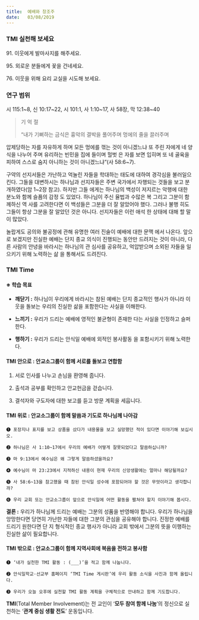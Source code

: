 ```yaml
---
title:  예배와 창조주
date:   03/08/2019
---
```


### TMI 실천해 보세요
91\. 이웃에게 발마사지를 해주세요.

95\. 외로운 분들에게 꽃을 건네세요.

76\. 이웃을 위해 요리 교실을 시도해 보세요.

### 연구 범위
시 115:1~8, 신 10:17~22, 시 101:1, 사 1:10~17, 사 58장, 막 12:38~40

> <p>기 억 절</p>
> “내가 기뻐하는 금식은 흉악의 결박을 풀어주며 멍에의 줄을 끌러주며
  압제당하는 자를 자유하게 하며 모든 멍에를 꺾는 것이 아니겠느냐 또
  주린 자에게 네 양식을 나누어 주며 유리하는 빈민을 집에 들이며 헐벗
  은 자를 보면 입히며 또 네 골육을 피하여 스스로 숨지 아니하는 것이
  아니겠느냐”(사 58:6~7).

구약의 선지서들은 가난하고 억눌린 자들을 학대하는 태도에 대하여
경각심을 불러일으킨다. 그들을 대변하시는 하나님과 선지자들은 주변
국가에서 자행되는 것들을 보고 분개하였다(암 1~2장 참고). 하지만 그들
에게는 하나님의 백성이 저지르는 악행에 대한 분노와 함께 슬픔의 감정
도 있었다. 하나님이 주신 율법과 수많은 복 그리고 그분이 함께하신 역
사를 고려한다면 이 백성들은 그분을 더 잘 알았어야 했다. 그러나 불행
히도 그들이 항상 그분을 잘 알았던 것은 아니다. 선지자들은 이런 애석
한 상태에 대해 할 말이 많았다.

놀랍게도 공의와 불공정에 관해 유명한 여러 진술이 예배에 대한 문맥
에서 나온다. 앞으로 보겠지만 진실한 예배는 단지 종교 의식이 진행되는
동안만 드려지는 것이 아니라, 다른 사람의 안녕을 바라시는 하나님의 관
심사를 공유하고, 억압받으며 소외된 자들을 일으키기 위해 노력하는 삶
을 통해서도 드려진다.

### TMI Time

#### ※ 학습 목표

- **깨닫기 :** 하나님이 우리에게 바라시는 참된 예배는 단지
종교적인 행사가 아니라 이웃을 돌보는 우리의
진실한 삶을 포함한다는 사실을 이해한다.

- **느끼기 :** 우리가 드리는 예배에 영적인 불균형이 존재한
다는 사실을 인정하고 슬퍼한다.

- **행하기 :** 우리가 드리는 안식일 예배에 외적인 봉사활동
을 포함시키기 위해 노력한다.

#### TMI 안으로 : 안교소그룹이 함께 서로를 돌보고 연합함

1. 서로 인사를 나누고
손님을 환영해 줍니다.

2. 출석과 공부를 확인하고
안교헌금을 걷습니다.

3. 결석자와 구도자에
대한 보고를 듣고
방문 계획을 세웁니다.

#### TMI 위로 : 안교소그룹이 함께 말씀과 기도로 하나님께 나아감

`➊ 포장지나 표지를 보고 상품을 샀다가 내용물을 보고 실망했던 적이 있다면 이야기해 보십시오.`

`➋ 하나님은 사 1:10~17에서 우리의 예배가 어떻게 잘못되었다고 말씀하십니까?`

`➌ 마 9:13에서 예수님은 왜 그렇게 말씀하셨을까요?`

`➍ 예수님이 마 23:23에서 지적하신 내용이 현재 우리의 신앙생활에는 얼마나 해당될까요?`

`➎ 사 58:6~13을 참고했을 때 참된 안식일 성수에 포함되어야 할 것은 무엇이라고 생각합니까?`

`➏ 우리 교회 또는 안교소그룹이 앞으로 안식일에 어떤 활동을 펼쳐야 할지 이야기해 봅시다.`

**결론 :** 우리가 하나님께 드리는 예배는 그분의 성품을 반영해야 합니다. 우리가 하나님을 앙망한다면
당연히 가난한 자들에 대한 그분의 관심을 공유해야 합니다. 진정한 예배를 드리기 원한다면 단
지 형식적인 종교 행사가 아니라 교회 밖에서 그분의 뜻을 이행하는 진실한 삶이 필요합니다.

#### TMI 밖으로 : 안교소그룹이 함께 지역사회에 복음을 전하고 봉사함

`➊ ‘내가 실천한 TMI 활동 : (___)’을 적고 함께 나눕니다.`

`➋ 안식일학교·선교부 홈페이지 ‘TMI Time 게시판’에 우리 활동 소식을 사진과 함께 올립니다.`

`➌ 우리가 오늘 오후에 실천할 TMI 활동 계획을 구체적으로 안내하고 함께 기도합니다.`

**TMI**(Total Member Involvement)는 전 교인이 ‘**모두 참여 함께 나눔**’의 정신으로 실천하는 ‘**관계 중심 생활 전도**’ 운동입니다.